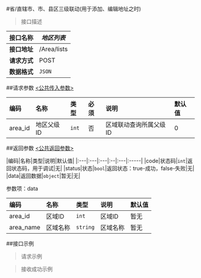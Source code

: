 #省/直辖市、市、县区三级联动(用于添加、编辑地址之时)

>接口描述

| 接口名称 | *地区列表* |
|----------|--------|
|**接口地址**|/Area/lists|
|**请求方式**|POST|
|**数据格式**|<code>JSON</code>|

##请求参数
[<公共传入参数>](../README.md)  

|编码|名称|类型|必须|说明|默认值|
|:---|:---|:---|:--|:---|:-----|
|area_id|地区父级ID|<code>int</code>|否|区域联动查询所属父级ID|0|

##返回参数
[<公共返回参数>](../README.md)

|编码|名称|类型|说明|默认值|
|:---|:---|:---|:--|:---|:-----|
|code|状态码|<code>int</code>|返回状态码，用于调试|无|
|status|状态|<code>bool</code>|返回状态：true-成功，false-失败|无|
|data|返回数据|<code>object</code>|暂无|无|

参数项：data

|编码 |名称|类型|说明|默认值|
|:----|:---|:---|:---|:-----|
|area_id|区域ID|<code>int</code>|区域ID|暂无|
|area_name|区域名称|<code>string</code>|区域名称|暂无|

##接口示例

>请求示例

>接收成功示例
